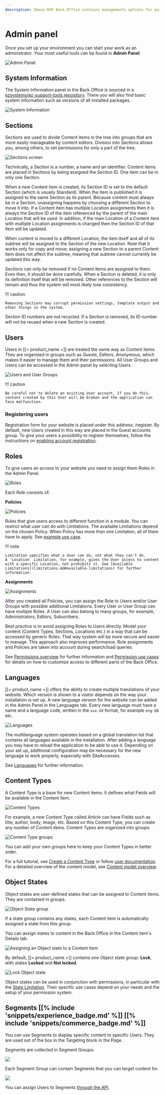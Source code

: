 ```yaml
---
description: Ibexa DXP Back Office contains managements options for permissions, users, languages, Content Types, as well as system information.
---
```


# Admin panel

Once you set up your environment you can start your work as an administrator.
Your most useful tools can be found in **Admin Panel**.

![Admin Panel](img/admin_panel.png "Admin Panel")

## System Information

The System Information panel in the Back Office is sourced in a [ezsystems/ez-support-tools repository](https://github.com/ezsystems/ez-support-tools).
There you will also find basic system information such as versions of all installed packages.

![System Information](img/admin_panel_system_info.png "System Information")

## Sections

Sections are used to divide Content items in the tree into groups that are more easily manageable by content editors.
Division into Sections allows you, among others, to set permissions for only a part of the tree.

![Sections screen](img/admin_panel_sections.png "Sections screen")

Technically, a Section is a number, a name and an identifier.
Content items are placed in Sections by being assigned the Section ID. One item can be in only one Section.

When a new Content item is created, its Section ID is set to the default Section (which is usually Standard).
When the item is published it is assigned to the same Section as its parent. Because content must always be in a Section, unassigning happens by choosing a different Section to move it into.
If a Content item has multiple Location assignments then it is always the Section ID of the item referenced by the parent of the main Location that will be used.
In addition, if the main Location of a Content item with multiple Location assignments is changed then the Section ID of that item will be updated.

When content is moved to a different Location, the item itself and all of its subtree will be assigned to the Section of the new Location.
Note that it works only for copy and move; assigning a new Section to a parent Content item does not affect the subtree, meaning that subtree cannot currently be updated this way.

Sections can only be removed if no Content items are assigned to them. Even then, it should be done carefully.
When a Section is deleted, it is only its definition itself that will be removed.
Other references to the Section will remain and thus the system will most likely lose consistency.

!!! caution

    Removing Sections may corrupt permission settings, template output and other things in the system.

Section ID numbers are not recycled. If a Section is removed, its ID number will not be reused when a new Section is created.

## Users

Users in [[= product_name =]] are treated the same way as Content items.
They are organized in groups such as *Guests*, *Editors*, *Anonymous*, which makes it easier to manage them and their permissions.
All User Groups and Users can be accessed in the Admin panel by selecting Users.

![Users and User Groups](img/admin_panel_users.png "Users and User Groups")

!!! caution

    Be careful not to delete an existing User account. If you do this, content created by this User will be broken and the application can face malfunction.

### Registering users

Registration form for your website is placed under this address: <yourdomain>/register.
By default, new Users created in this way are placed in the Guest accounts group.
To give your users a possibility to register themselves, follow the instructions 
on [enabling account registration](../tutorials/platform_beginner/8_enable_account_registration.md).

## Roles

To give users an access to your website you need to assign them Roles in the Admin Panel.

![Roles](img/admin_panel_roles.png "Roles")

Each Role consists of:

**Policies**

![Policies](img/admin_panel_policies.png "Policies")

Rules that give users access to different function in a module.
You can restrict what user can do with Limitations.
The available Limitations depend on the chosen Policy.
When Policy has more than one Limitation, all of them have to apply.
See [example use case](permission_use_cases.md#restrict-editing-to-part-of-the-tree).

!!! note

    Limitation specifies what a User can do, not what they can't do.
    A `Location` Limitation, for example, gives the User access to content with a specific Location, not prohibits it. See [Available Limitations](limitations.md#available-limitations) for further information.

**Assignments**

![Assignments](img/admin_panel_assignments.png "Assignments")

After you created all Policies, you can assign the Role to Users and/or User Groups with possible additional Limitations.
Every User or User Group can have multiple Roles.
A User can also belong to many groups, for example, Administrators, Editors, Subscribers.

Best practice is to avoid assigning Roles to Users directly.
Model your content (Content Types, Sections, Locations etc.) in a way that can be accessed by generic Roles.
That way system will be more secure and easier to manage.
This approach also improves performance. Role assignments and Policies are taken into account during search/load queries.

See [Permissions overview](permissions.md) for further information
and [Permission use cases](permission_use_cases.md) for details on how to customize access to different parts of the Back Office.

## Languages

[[= product_name =]] offers the ability to create multiple translations of your website.
Which version is shown to a visitor depends on the way your installation is set up.
A new language version for the website can be added in the Admin Panel in the Languages tab.
Every new language must have a name and a language code, written in the `xxx-XX` format, for example `eng-GB` etc.

![Languages](img/admin_panel_languages.png "Languages")

The multilanguage system operates based on a global translation list that contains all languages available in the installation.
After adding a language you may have to reload the application to be able to use it.
Depending on your set up, additional configuration may be necessary for the new language to work properly, especially with SiteAccesses.

See [Languages](internationalization.md) for further information.

## Content Types

A Content Type is a base for new Content items.
It defines what Fields will be available in the Content item.

![Content Types](img/admin_panel_content_types.png "Content Types")

For example, a new Content Type called *Article* can have Fields such as title, author, body, image, etc.
Based on this Content Type, you can create any number of Content items.
Content Types are organized into groups.

![Content Type groups](img/admin_panel_content_type_groups.png "Content Type groups")

You can add your own groups here to keep your Content Types in better order.

For a full tutorial, see [Create a Content Type](first_steps.md#create-a-content-type) or follow [user documentation](https://doc.ezplatform.com/projects/userguide/en/latest/organizing_the_site/#content-types).
For a detailed overview of the content model, see [Content model overview](content_model.md).

## Object States

Object states are user-defined states that can be assigned to Content items.
They are contained in groups.

![Object State group](img/admin_panel_object_state_groups.png "Object State group")

If a state group contains any states, each Content item is automatically assigned a state from this group.

You can assign states to content in the Back Office in the Content item's Details tab.

![Assigning an Object state to a Content item](img/assigning_an_object_state.png "Assigning an Object state to a Content item")

By default, [[= product_name =]] contains one Object state group: **Lock**, with states **Locked** and **Not locked**.

![**Lock** Object state](img/object_state_lock.png "Lock Object state")

Object states can be used in conjunction with permissions, in particular with the [State Limitation](limitation_reference.md#state-limitation).
Their specific use cases depend on your needs and the setup of your permission system.

## Segments [[% include 'snippets/experience_badge.md' %]] [[% include 'snippets/commerce_badge.md' %]]

You can use Segments to display specific content to specific Users.
They are used out of the box in the Targeting block in the Page.

Segments are collected in Segment Groups:

![](img/admin_panel_segment_groups.png)

Each Segment Group can contain Segments that you can target content for.

![](img/admin_panel_segment.png)

You can assign Users to Segments [through the API](../api/public_php_api_managing_users.md#assigning-users).
